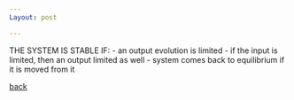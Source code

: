 ```yaml
---
Layout: post

---
```





THE SYSTEM IS STABLE IF:
       - an output evolution is limited
       - if the input is limited, then an output limited as well
       - system comes back to equilibrium if it is moved from it



[back](/docs/glossary.md)

